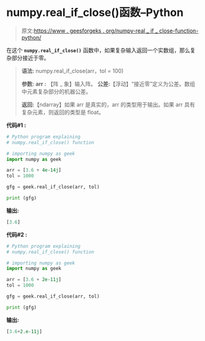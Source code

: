 # numpy.real_if_close()函数–Python

> 原文:[https://www . geesforgeks . org/numpy-real _ if _ close-function-python/](https://www.geeksforgeeks.org/numpy-real_if_close-function-python/)

在这个 **`numpy.real_if_close()`** 函数中，如果复杂输入返回一个实数组，那么复杂部分接近于零。

> **语法:** numpy.real_if_close(arr，tol = 100)
> 
> **参数:**
> **arr :** 【阵 _ 象】输入阵。
> **公差:**【浮动】“接近零”定义为公差。数组中元素复杂部分的机器公差。
> 
> **返回:**【ndarray】如果 arr 是真实的，arr 的类型用于输出。如果 arr 具有复杂元素，则返回的类型是 float。

**代码#1 :**

```py
# Python program explaining
# numpy.real_if_close() function

# importing numpy as geek 
import numpy as geek 

arr = [3.6 + 4e-14j]
tol = 1000

gfg = geek.real_if_close(arr, tol)

print (gfg)
```

**输出:**

```py
[3.6]

```

**代码#2 :**

```py
# Python program explaining
# numpy.real_if_close() function

# importing numpy as geek 
import numpy as geek 

arr = [3.6 + 2e-11j]
tol = 1000

gfg = geek.real_if_close(arr, tol)

print (gfg)
```

**输出:**

```py
[3.6+2.e-11j]

```